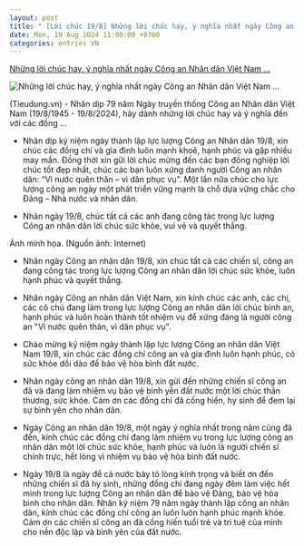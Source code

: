```yaml
---
layout: post
title: " [Lời chúc 19/8] Những lời chúc hay, ý nghĩa nhất ngày Công an Nhân dân Việt Nam ..."
date: Mon, 19 Aug 2024 11:00:00 +0700
categories: entries VN
---
```

[Những lời chúc hay, ý nghĩa nhất ngày Công an Nhân dân Việt Nam ...](https://tieudung.kinhtedothi.vn/doi-song/nhung-loi-chuc-hay-y-nghia-nhat-ngay-cong-an-nhan-dan-viet-nam-198-80921.html)

![Những lời chúc hay, ý nghĩa nhất ngày Công an Nhân dân Việt Nam ...](https://tieudung.kinhtedothi.vn/dataimages/202408/19/huge/1_1724041217.jpg)

(Tieudung.vn) - Nhân dịp 79 năm Ngày truyền thống Công an Nhân dân Việt Nam (19/8/1945 - 19/8/2024), hãy dành những lời chúc hay và ý nghĩa đến với các đồng ...

- Nhân dịp kỷ niệm ngày thành lập lực lượng Công an Nhân dân 19/8, xin chúc các đồng chí và gia đình luôn mạnh khoẻ, hạnh phúc và gặp nhiều may mắn. Đồng thời xin gửi lời chúc mừng đến các bạn đồng nghiệp lời chúc tốt đẹp nhất, chúc các bạn luôn xứng danh người Công an nhân dân: “Vì nước quên thân – vì dân phục vụ”. Một lần nữa chúc cho lực lượng công an ngày một phát triển vững mạnh là chỗ dựa vững chắc cho Đảng – Nhà nước và nhân dân.

- Nhân ngày 19/8, chúc tất cả các anh đang công tác trong lực lượng Công an nhân dân lời chúc sức khỏe, vui vẻ và quyết thắng.

Ảnh minh họa. (Nguồn ảnh: Internet)

- Nhân ngày Công an nhân dân 19/8, xin chúc tất cả các chiến sĩ, công an đang công tác trong lực lượng Công an nhân dân lời chúc sức khỏe, luôn hạnh phúc và quyết thắng.

- Nhân ngày Công an nhân dân Việt Nam, xin kính chúc các anh, các chị, các cô chú đang làm trong lực lượng Công an nhân dân lời chúc bình an, hạnh phúc và luôn hoàn thành tốt nhiệm vụ để xứng đáng là người công an "Vì nước quên thân, vì dân phục vụ".

- Chào mừng kỷ niệm ngày thành lập lực lượng Công an nhân dân Việt Nam 19/8, xin chúc các đồng chí công an và gia đình luôn hạnh phúc, có sức khỏe dồi dào để bảo vệ hòa bình đất nước.

- Nhân ngày công an nhân dân 19/8, xin gửi đến những chiến sĩ công an đã và đang làm nhiệm vụ bảo vệ bình yên đất nước một lời chúc thân thương, sức khỏe. Cảm ơn các đồng chí đã cống hiến, hy sinh để đem lại sự bình yên cho nhân dân.

- Ngày Công an nhân dân 19/8, một ngày ý nghĩa nhất trong năm cũng đã đến, kính chúc các đồng chí đang làm nhiệm vụ trong lực lượng công an nhân dân một lời chúc sức khỏe, hạnh phúc và luôn là người chiến sĩ chính trực, hết lòng vì nhiệm vụ bảo vệ hòa bình đất nước.

- Ngày 19/8 là ngày để cả nước bày tỏ lòng kính trọng và biết ơn đến những chiến sĩ đã hy sinh, những đồng chí đang ngày đêm làm việc hết mình trong lực lượng Công an nhân dân để bảo vệ Đảng, bảo vệ hòa bình cho nhân dân. Nhân kỷ niệm 79 năm ngày thành lập công an nhân dân, kính chúc các đồng chí công an luôn luôn hạnh phúc mạnh khỏe. Cảm ơn các chiến sĩ công an đã cống hiến tuổi trẻ và trí tuệ của mình cho nền độc lập và bình yên của đất nước.


